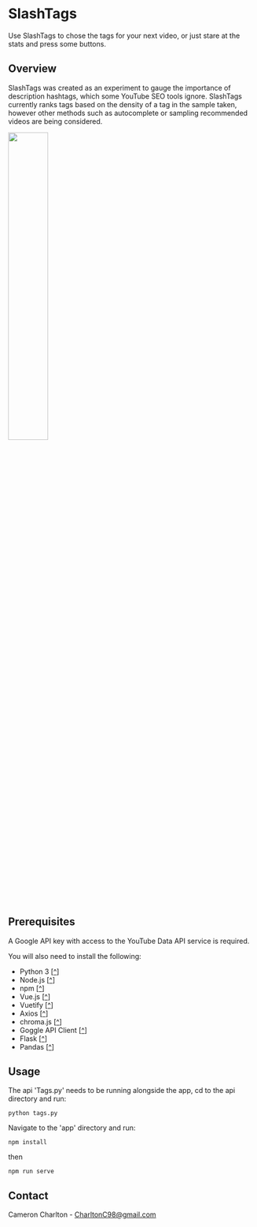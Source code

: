# SlashTags
Use SlashTags to chose the tags for your next video, or just stare at the stats and press some buttons.

## Overview
SlashTags was created as an experiment to gauge the importance of description hashtags, which some YouTube SEO tools ignore. SlashTags currently ranks tags based on the density of a tag in the sample taken, however other methods such as autocomplete or sampling recommended videos are being considered.

<img src="https://github.com/CharltonC98/slash-tags/blob/master/app/src/assets/slash_logo_outerglow.png" width="40%">

## Prerequisites
A Google API key with access to the YouTube Data API service is required. 

You will also need to install the following:

* Python 3 [[^](https://www.python.org/)]
* Node.js [[^](https://nodejs.org/en/)]
* npm [[^](https://www.npmjs.com/)] 
* Vue.js [[^](https://vuejs.org)]
* Vuetify [[^](https://vuetifyjs.com/)]
* Axios [[^](https://www.npmjs.com/package/axios)]
* chroma.js [[^](https://www.npmjs.com/package/chroma-js)]
* Goggle API Client [[^](https://github.com/googleapis/google-api-python-client)]
* Flask [[^](https://flask.palletsprojects.com/en/1.1.x/quickstart/)]
* Pandas [[^](https://pypi.org/project/pandas/)]

## Usage
The api 'Tags.py' needs to be running alongside the app, cd to the api directory and run:

```
python tags.py
```

Navigate to the 'app' directory and run:

```
npm install
```
then
```
npm run serve
```

## Contact
Cameron Charlton - CharltonC98@gmail.com
